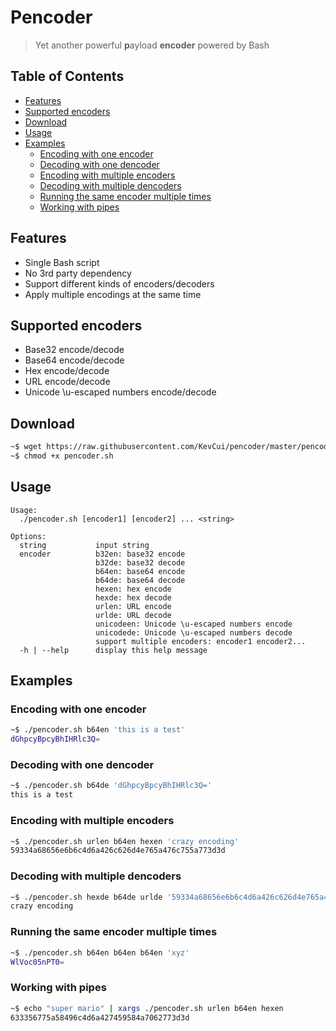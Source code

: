 # Pencoder

> Yet another powerful **p**ayload **encoder** powered by Bash

## Table of Contents

- [Features](#features)
- [Supported encoders](#supported-encoders)
- [Download](#download)
- [Usage](#usage)
- [Examples](#examples)
  - [Encoding with one encoder](#encoding-with-one-encoder)
  - [Decoding with one dencoder](#decoding-with-one-dencoder)
  - [Encoding with multiple encoders](#encoding-with-multiple-encoders)
  - [Decoding with multiple dencoders](#decoding-with-multiple-dencoders)
  - [Running the same encoder multiple times](#running-the-same-encoder-multiple-times)
  - [Working with pipes](#working-with-pipes)

## Features

- Single Bash script
- No 3rd party dependency
- Support different kinds of encoders/decoders
- Apply multiple encodings at the same time

## Supported encoders

- Base32 encode/decode
- Base64 encode/decode
- Hex encode/decode
- URL encode/decode
- Unicode \u-escaped numbers encode/decode

## Download

```bash
~$ wget https://raw.githubusercontent.com/KevCui/pencoder/master/pencoder.sh
~$ chmod +x pencoder.sh
```

## Usage

```
Usage:
  ./pencoder.sh [encoder1] [encoder2] ... <string>

Options:
  string           input string
  encoder          b32en: base32 encode
                   b32de: base32 decode
                   b64en: base64 encode
                   b64de: base64 decode
                   hexen: hex encode
                   hexde: hex decode
                   urlen: URL encode
                   urlde: URL decode
                   unicodeen: Unicode \u-escaped numbers encode
                   unicodede: Unicode \u-escaped numbers decode
                   support multiple encoders: encoder1 encoder2...
  -h | --help      display this help message
```

## Examples

### Encoding with one encoder

```bash
~$ ./pencoder.sh b64en 'this is a test'
dGhpcyBpcyBhIHRlc3Q=
```

### Decoding with one dencoder

```bash
~$ ./pencoder.sh b64de 'dGhpcyBpcyBhIHRlc3Q='
this is a test
```

### Encoding with multiple encoders

```bash
~$ ./pencoder.sh urlen b64en hexen 'crazy encoding'
59334a68656e6b6c4d6a426c626d4e765a476c755a773d3d
```

### Decoding with multiple dencoders

```bash
~$ ./pencoder.sh hexde b64de urlde '59334a68656e6b6c4d6a426c626d4e765a476c755a773d3d'
crazy encoding
```

### Running the same encoder multiple times

```bash
~$ ./pencoder.sh b64en b64en b64en 'xyz'
WlVoc05nPT0=
```

### Working with pipes

```bash
~$ echo "super mario" | xargs ./pencoder.sh urlen b64en hexen
633356775a58496c4d6a427459584a7062773d3d
```
